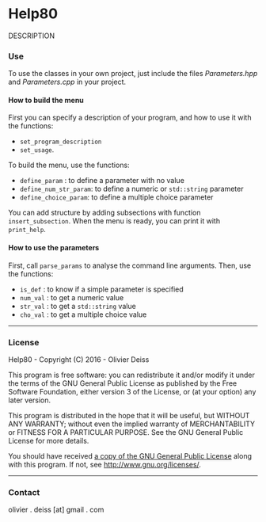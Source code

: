 # Help80

DESCRIPTION

### Use

To use the classes in your own project, just include the files *Parameters.hpp* and *Parameters.cpp* in your project.

#### How to build the menu
        
First you can specify a description of your program, and how to use it with the functions:
* `set_program_description`
* `set_usage`.
 
To build the menu, use the functions:
* `define_param` : to define a parameter with no value
* `define_num_str_param`: to define a numeric or `std::string` parameter
* `define_choice_param`: to define a multiple choice parameter
 
You can add structure by adding subsections with function `insert_subsection`.
When the menu is ready, you can print it with `print_help`.
        
#### How to use the parameters
 
First, call `parse_params` to analyse the command line arguments. Then, use the functions:
* `is_def` :  to know if a simple parameter is specified
* `num_val` : to get a numeric value
* `str_val` : to get a `std::string` value
* `cho_val` : to get a multiple choice value

***

### License

Help80 - Copyright (C) 2016 -  Olivier Deiss

This program is free software: you can redistribute it and/or modify
it under the terms of the GNU General Public License as published by
the Free Software Foundation, either version 3 of the License, or
(at your option) any later version.

This program is distributed in the hope that it will be useful,
but WITHOUT ANY WARRANTY; without even the implied warranty of
MERCHANTABILITY or FITNESS FOR A PARTICULAR PURPOSE.  See the
GNU General Public License for more details.

You should have received [a copy of the GNU General Public License](COPYING)
along with this program. If not, see <http://www.gnu.org/licenses/>.

***

### Contact

olivier . deiss [at] gmail . com
